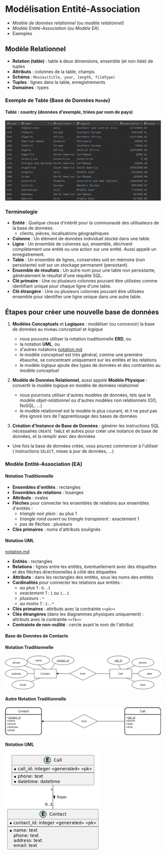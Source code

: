 # Modélisation Entité-Association

- *Modèle de données relationnel* (ou *modèle relationnel*)
- *Modèle Entité-Association* (ou *Modèle EA*)
- Exemples

## Modèle Relationnel

- **Relation (table)** : table à deux dimensions, ensemble (et non liste) de
  tuples
- **Attributs** : colonnes de la table, champs
- **Schéma** : `Movies(title, year, length, filmType)`
- **Tuples** : lignes dans la table, enregistrements
- **Domaines** : types

### Exemple de Table (Base de Données `Monde`)

#### Table : **country** (données d'exemple, triées par nom de pays)

![example table](../images/relational_table.png)

### Terminologie

- **Entité** : Quelque chose d'intérêt pour la communauté des utilisateurs de la
  base de données.
    - clients, pièces, localisations géographiques
- **Colonne** : Un élément de données individuel stocké dans une table.
- **Ligne** : Un ensemble de colonnes qui, ensemble, décrivent complètement une
  entité ou une action sur une entité. Aussi appelé un enregistrement.
- **Table** : Un ensemble de lignes, conservées soit en mémoire (non
  persistante) soit sur un stockage permanent (persistant).
- **Ensemble de résultats** : Un autre nom pour une table non persistante,
  généralement le résultat d'une requête SQL.
- **Clé primaire** : Une ou plusieurs colonnes pouvant être utilisées comme
  identifiant unique pour chaque ligne d'une table.
- **Clé étrangère** : Une ou plusieurs colonnes pouvant être utilisées ensemble
  pour identifier une ligne unique dans une autre table.

## Étapes pour créer une nouvelle base de données

1. **Modèles Conceptuels** et **Logiques** : modéliser (ou concevoir) la base de
   données au niveau *conceptuel* et *logique*
    - nous pouvons utiliser la notation traditionnelle **ERD**, ou
    - la notation **UML**, ou
    - d'autres notations [notation.md](02-notation.md)
    - le modèle *conceptuel* est très général, comme une première ébauche, se
      concentrant uniquement sur les entités et les relations
    - le modèle *logique* ajoute des types de données et des contraintes au
      modèle *conceptuel*

2. **Modèle de Données Relationnel**, aussi appelé **Modèle Physique** :
   convertir le modèle logique en modèle de données relationnel
    - nous pourrions utiliser d'autres modèles de données, tels que le modèle
      *objet-relationnel* ou d'autres modèles non relationnels (OO, NoSQL, ...)
    - le modèle relationnel est le modèle le plus courant, et il ne peut pas
      être ignoré lors de l'apprentissage des bases de données

3. **Création d'Instance de Base de Données** : générer les instructions SQL
   nécessaires `CREATE TABLE` et autres pour créer une instance de base de
   données, et la remplir avec des données

- Une fois la base de données créée, vous pouvez commencer à l'utiliser (
  instructions `SELECT`, mises à jour de données, ...)

### Modèle Entité-Association (EA)

#### Notation Traditionnelle

- **Ensembles d'entités** : rectangles
- **Ensembles de relations** : losanges
- **Attributs** : ovales
- **Flèches** pour connecter les ensembles de relations aux ensembles
  d'entités :
    - *triangle noir plein* : au plus 1
    - *triangle rond ouvert* ou *triangle transparent* : exactement 1
    - pas de flèches : plusieurs
- **Clés primaires** : noms d'attributs soulignés

#### Notation UML

[notation.md](02-notation.md)

- **Entités** : rectangles
- **Relations** : lignes entre les entités, éventuellement avec des étiquettes
  et des flèches directionnelles à côté des étiquettes
- **Attributs** : dans les rectangles des entités, sous les noms des entités
- **Cardinalités** pour connecter les relations aux entités :
    - *au plus 1* : `0..1`
    - *exactement 1* : `1` ou `1..1`
    - *plusieurs* : `*`
    - *au moins 1* : `1..*`
- **Clés primaires** : attributs avec la contrainte `<<pk>>`
- **Clés étrangères** (dans les diagrammes physiques uniquement) : attributs
  avec la contrainte `<<fk>>`
- **Contrainte de non-nullité** : cercle avant le nom de l'attribut

#### Base de Données de Contacts

#### Notation Traditionnelle

![contacts original notation](../images/contacts_orig.png)

#### Autre Notation Traditionnelle

![contacts alternative notation](../images/contacts_alt.png)

#### Notation UML

![contacts_uml.png](../images/contacts_uml.png)

